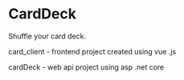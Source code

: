 # CardDeck
Shuffle your card deck.

card_client - frontend project created using vue .js

cardDeck - web api project using asp .net core

